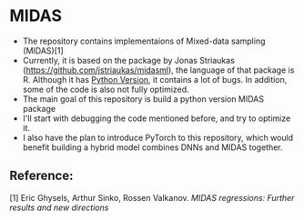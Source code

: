 # MIDAS
* The repository contains implementaions of Mixed-data sampling (MIDAS)[1]
* Currently, it is based on the package by Jonas Striaukas (https://github.com/jstriaukas/midasml), the language of that package is R. Although it has [Python Version](https://github.com/jstriaukas/midasmlpy), it contains a lot of bugs. In addition, some of the code is also not fully optimized.
* The main goal of this repository is build a python version MIDAS package
* I'll start with debugging the code mentioned before, and try to optimize it. 
* I also have the plan to introduce PyTorch to this repository, which would benefit building a hybrid model combines DNNs and MIDAS together. 



## Reference:
[1] Eric Ghysels, Arthur Sinko, Rossen Valkanov. *MIDAS regressions: Further results and new directions*<br />
